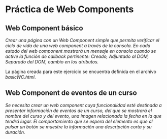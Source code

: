 # Práctica de Web Components

## Web Component básico

*Crear una página con un Web Component simple que permita verificar el ciclo de vida de una web component a través de la consola. En cada estado del web component mostrará un mensaje en consola cuando se active la función de callback pertinente: Creado, Adjuntado al DOM, Separado del DOM, cambio en los atributos.*

La página creada para este ejercicio se encuentra definida en el archivo _basicWC.html_.

## Web Component de eventos de un curso

*Se necesita crear un web component cuya funcionalidad esté destinada a presentar información de eventos de un curso,  del que se mostrará el nombre del curso y del evento, una imagen relacionada la fecha en la que tendrá lugar. El comportamiento que se espera del elemento es que al pulsar un botón se muestre la información  una descripción corta y su duración.*
